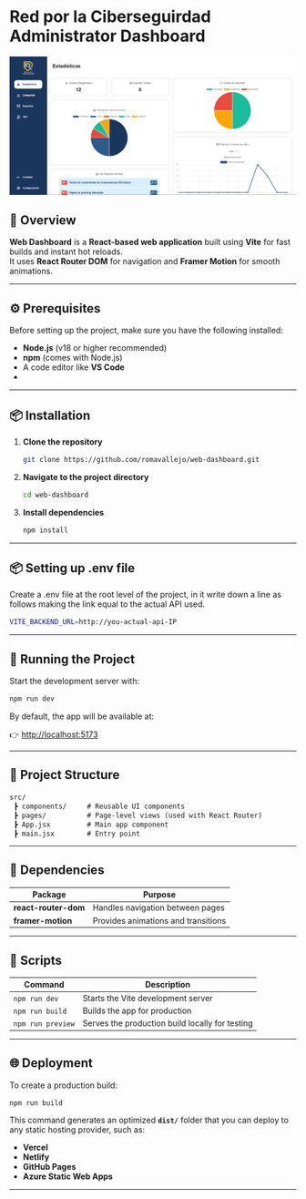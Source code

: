 #  Red por la Ciberseguirdad Administrator Dashboard

![Dashboard Preview](public/readmeImage.png)

## 🧩 Overview

**Web Dashboard** is a **React-based web application** built using **Vite** for fast builds and instant hot reloads.  
It uses **React Router DOM** for navigation and **Framer Motion** for smooth animations.

---

## ⚙️ Prerequisites

Before setting up the project, make sure you have the following installed:

- **Node.js** (v18 or higher recommended)  
- **npm** (comes with Node.js)  
- A code editor like **VS Code**
- 
---

## 📦 Installation

1. **Clone the repository**

   ```bash
   git clone https://github.com/romavallejo/web-dashboard.git
   ```

2. **Navigate to the project directory**

   ```bash
   cd web-dashboard
   ```

3. **Install dependencies**

   ```bash
   npm install
   ```

---

## 📦 Setting up .env file

Create a .env file at the root level of the project, in it write down a line as follows making the link equal to the actual API used.

   ```bash
   VITE_BACKEND_URL=http://you-actual-api-IP
   ```
---

## 🚀 Running the Project

Start the development server with:

```bash
npm run dev
```

By default, the app will be available at:

👉 [http://localhost:5173](http://localhost:5173)

---

## 🧱 Project Structure

```
src/
 ┣ components/     # Reusable UI components
 ┣ pages/          # Page-level views (used with React Router)
 ┣ App.jsx         # Main app component
 ┣ main.jsx        # Entry point
```

---

## 🧰 Dependencies

| Package | Purpose |
|----------|----------|
| **react-router-dom** | Handles navigation between pages |
| **framer-motion** | Provides animations and transitions |

---

## 🧪 Scripts

| Command | Description |
|----------|-------------|
| `npm run dev` | Starts the Vite development server |
| `npm run build` | Builds the app for production |
| `npm run preview` | Serves the production build locally for testing |

---

## 🌐 Deployment

To create a production build:

```bash
npm run build
```

This command generates an optimized **`dist/`** folder that you can deploy to any static hosting provider, such as:

- **Vercel**
- **Netlify**
- **GitHub Pages**
- **Azure Static Web Apps**

---



